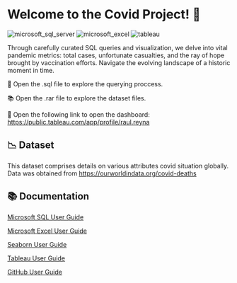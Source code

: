 # Welcome to the Covid Project! 👋
![microsoft_sql_server](https://img.shields.io/badge/microsoft_sql_server-CC2927?style=for-the-badge&logo=microsoftsqlserver&logoColor=white)
![microsoft_excel](https://img.shields.io/badge/microsoft_excel-217346?style=for-the-badge&logo=microsoftexcel&logoColor=white)
![tableau](https://img.shields.io/badge/tableau-E97627?style=for-the-badge&logo=tableau&logoColor=white)

Through carefully curated SQL queries and visualization, we delve into vital pandemic metrics: total cases, unfortunate casualties, and the ray of hope brought by vaccination efforts. Navigate the evolving landscape of a historic moment in time.

📝 Open the .sql file to explore the querying proccess.

📚 Open the .rar file to explore the dataset files.

🔗 Open the following link to open the dashboard: https://public.tableau.com/app/profile/raul.reyna



## 📉 Dataset

This dataset comprises details on various attributes covid situation globally. Data was obtained from https://ourworldindata.org/covid-deaths


## 📚 Documentation

[Microsoft SQL User Guide](https://learn.microsoft.com/en-us/sql/?view=sql-server-ver16)

[Microsoft Excel User Guide](https://support.microsoft.com/en-us/excel)

[Seaborn User Guide](https://seaborn.pydata.org/tutorial.html)

[Tableau User Guide](https://public.tableau.com/app/learn/how-to-videos)

[GitHub User Guide](https://docs.github.com/es)
